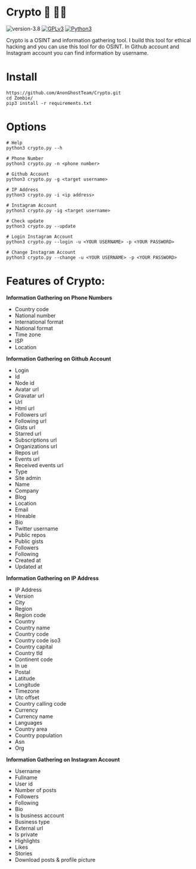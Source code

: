 # Crypto 🔎 🕵️‍♂️

![version-3.8](https://img.shields.io/badge/version-3.8-green)
[![GPLv3](https://img.shields.io/badge/license-GPLv3-blue)](https://img.shields.io/badge/license-GPLv3-blue)
[![Python3](https://img.shields.io/badge/language-Python3-red)](https://img.shields.io/badge/language-Python3-red)

Crypto is a OSINT and information gathering tool. I build this tool for ethical hacking and you can use this tool for do OSINT. In Github account and Instagram account you can find information by username.


# Install 
```
https://github.com/AnonGhostTeam/Crypto.git
cd Zombie/
pip3 install -r requirements.txt
```

# Options
```
# Help 
python3 crypto.py --h

# Phone Number
python3 crypto.py -n <phone number>

# Github Account
python3 crypto.py -g <target username>

# IP Address
python3 crypto.py -i <ip address>

# Instagram Account
python3 crypto.py -ig <target username>

# Check update
python3 crypto.py --update

# Login Instagram Account
python3 crypto.py --login -u <YOUR USERNAME> -p <YOUR PASSWORD>

# Change Instagram Account
python3 crypto.py --change -u <YOUR USERNAME> -p <YOUR PASSWORD>
```

# Features of Crypto:

**Information Gathering on Phone Numbers**
* Country code
* National number
* International format
* National format
* Time zone
* ISP
* Location

**Information Gathering on Github Account**
* Login
* Id
* Node id
* Avatar url
* Gravatar url
* Url
* Html url
* Followers url
* Following url
* Gists url
* Starred url
* Subscriptions url
* Organizations url
* Repos url
* Events url
* Received events url
* Type
* Site admin
* Name
* Company
* Blog
* Location
* Email
* Hireable
* Bio
* Twitter username
* Public repos
* Public gists
* Followers
* Following
* Created at
* Updated at

**Information Gathering on IP Address**
* IP Address
* Version
* City
* Region
* Region code
* Country
* Country name
* Country code
* Country code iso3
* Country capital
* Country tld
* Continent code
* In ue
* Postal
* Latitude
* Longitude
* Timezone
* Utc offset
* Country calling code
* Currency
* Currency name
* Languages
* Country area
* Country population
* Asn
* Org

**Information Gathering on Instagram Account**
* Username
* Fullname
* User id
* Number of posts
* Followers
* Following
* Bio
* Is business account
* Business type
* External url
* Is private
* Highlights
* Likes
* Stories
* Download posts & profile picture
